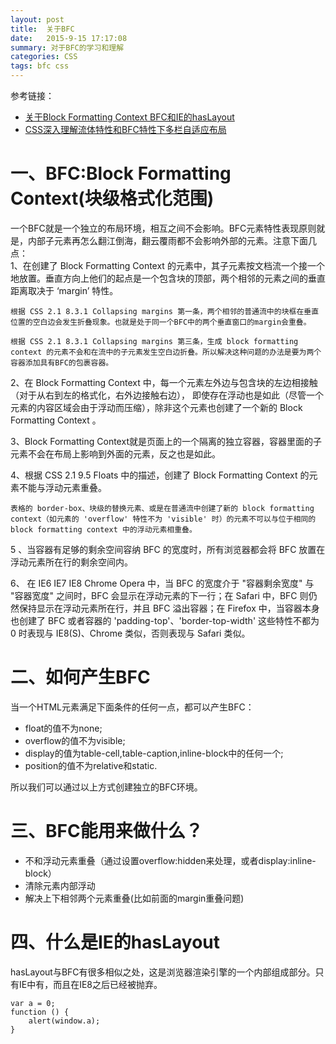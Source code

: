 ```yaml
---
layout: post
title:  关于BFC
date:   2015-9-15 17:17:08
summary: 对于BFC的学习和理解
categories: CSS
tags: bfc css
---
```

参考链接：
- [关于Block Formatting Context BFC和IE的hasLayout](http://www.cnblogs.com/pigtail/archive/2013/01/23/2871627.html)
- [CSS深入理解流体特性和BFC特性下多栏自适应布局](http://www.zhangxinxu.com/wordpress/2015/02/css-deep-understand-flow-bfc-column-two-auto-layout/)


# 一、BFC:Block Formatting Context(块级格式化范围)

一个BFC就是一个独立的布局环境，相互之间不会影响。BFC元素特性表现原则就是，内部子元素再怎么翻江倒海，翻云覆雨都不会影响外部的元素。注意下面几点：<br>
1、在创建了 Block Formatting Context 的元素中，其子元素按文档流一个接一个地放置。垂直方向上他们的起点是一个包含块的顶部，两个相邻的元素之间的垂直距离取决于 ‘margin’ 特性。

    根据 CSS 2.1 8.3.1 Collapsing margins 第一条，两个相邻的普通流中的块框在垂直位置的空白边会发生折叠现象。也就是处于同一个BFC中的两个垂直窗口的margin会重叠。

    根据 CSS 2.1 8.3.1 Collapsing margins 第三条，生成 block formatting context 的元素不会和在流中的子元素发生空白边折叠。所以解决这种问题的办法是要为两个容器添加具有BFC的包裹容器。

2、在 Block Formatting Context 中，每一个元素左外边与包含块的左边相接触（对于从右到左的格式化，右外边接触右边）， 即使存在浮动也是如此（尽管一个元素的内容区域会由于浮动而压缩），除非这个元素也创建了一个新的 Block Formatting Context 。

3、Block Formatting Context就是页面上的一个隔离的独立容器，容器里面的子元素不会在布局上影响到外面的元素，反之也是如此。

4、根据 CSS 2.1 9.5 Floats 中的描述，创建了 Block Formatting Context 的元素不能与浮动元素重叠。

    表格的 border-box、块级的替换元素、或是在普通流中创建了新的 block formatting context（如元素的 'overflow' 特性不为 'visible' 时）的元素不可以与位于相同的 block formatting context 中的浮动元素相重叠。

5 、当容器有足够的剩余空间容纳 BFC 的宽度时，所有浏览器都会将 BFC 放置在浮动元素所在行的剩余空间内。

6、 在 IE6 IE7 IE8 Chrome Opera 中，当 BFC 的宽度介于 "容器剩余宽度" 与 "容器宽度" 之间时，BFC 会显示在浮动元素的下一行；在 Safari 中，BFC 则仍然保持显示在浮动元素所在行，并且 BFC 溢出容器；在 Firefox 中，当容器本身也创建了 BFC 或者容器的 'padding-top'、'border-top-width' 这些特性不都为 0 时表现与 IE8(S)、Chrome 类似，否则表现与 Safari 类似。

# 二、如何产生BFC
当一个HTML元素满足下面条件的任何一点，都可以产生BFC：<br>
- float的值不为none;
- overflow的值不为visible;
- display的值为table-cell,table-caption,inline-block中的任何一个;
- position的值不为relative和static.

所以我们可以通过以上方式创建独立的BFC环境。

# 三、BFC能用来做什么？
- 不和浮动元素重叠（通过设置overflow:hidden来处理，或者display:inline-block）
- 清除元素内部浮动
- 解决上下相邻两个元素重叠(比如前面的margin重叠问题)

# 四、什么是IE的hasLayout

hasLayout与BFC有很多相似之处，这是浏览器渲染引擎的一个内部组成部分。只有IE中有，而且在IE8之后已经被抛弃。

```
var a = 0;
function () {
    alert(window.a);
}
```

